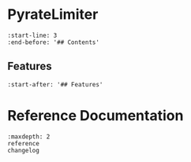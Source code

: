 # PyrateLimiter
```{include} ../README.md
:start-line: 3
:end-before: '## Contents'
```
<!-- Exclude markdown ToC and use Sphinx sidebar ToC instead -->
## Features
```{include} ../README.md
:start-after: '## Features'
```

# Reference Documentation
```{toctree}
:maxdepth: 2
reference
changelog
```
